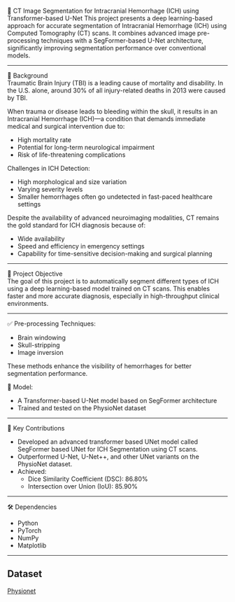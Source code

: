 🧠 CT Image Segmentation for Intracranial Hemorrhage (ICH) using Transformer-based U-Net
This project presents a deep learning-based approach for accurate segmentation of Intracranial Hemorrhage (ICH) using Computed Tomography (CT) scans. It combines advanced image pre-processing techniques with a SegFormer-based U-Net architecture, significantly improving segmentation performance over conventional models.

---

📌 Background  
Traumatic Brain Injury (TBI) is a leading cause of mortality and disability. In the U.S. alone, around 30% of all injury-related deaths in 2013 were caused by TBI.

When trauma or disease leads to bleeding within the skull, it results in an Intracranial Hemorrhage (ICH)—a condition that demands immediate medical and surgical intervention due to:  
* High mortality rate
* Potential for long-term neurological impairment
* Risk of life-threatening complications

Challenges in ICH Detection:  
* High morphological and size variation
* Varying severity levels
* Smaller hemorrhages often go undetected in fast-paced healthcare settings

Despite the availability of advanced neuroimaging modalities, CT remains the gold standard for ICH diagnosis because of:  
* Wide availability
* Speed and efficiency in emergency settings
* Capability for time-sensitive decision-making and surgical planning

---

🎯 Project Objective  
The goal of this project is to automatically segment different types of ICH using a deep learning-based model trained on CT scans. This enables faster and more accurate diagnosis, especially in high-throughput clinical environments.

---

✅ Pre-processing Techniques:  
* Brain windowing
* Skull-stripping
* Image inversion

These methods enhance the visibility of hemorrhages for better segmentation performance.


🧠 Model:

* A Transformer-based U-Net model based on SegFormer architecture
* Trained and tested on the PhysioNet dataset

---

🚀 Key Contributions

* Developed an advanced transformer based UNet model called SegFormer based UNet for ICH Segmentation using CT scans.
* Outperformed U-Net, U-Net++, and other UNet variants on the PhysioNet dataset.
* Achieved:
  * Dice Similarity Coefficient (DSC): 86.80%
  * Intersection over Union (IoU): 85.90%

---

🛠️ Dependencies

* Python
* PyTorch
* NumPy
* Matplotlib

---

## Dataset
[Physionet](https://physionet.org/content/ct-ich/1.3.1/)
